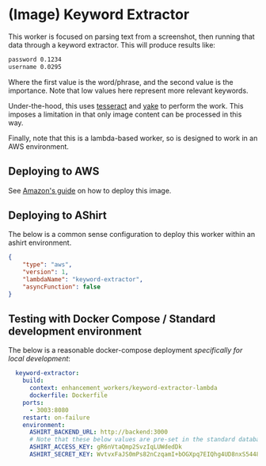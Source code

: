 # (Image) Keyword Extractor

This worker is focused on parsing text from a screenshot, then running that data through a keyword extractor. This will produce results like:

```sh
password 0.1234
username 0.0295
```

Where the first value is the word/phrase, and the second value is the importance. Note that low values here represent more relevant keywords.

Under-the-hood, this uses [tesseract](https://github.com/tesseract-ocr/tesseract) and [yake](https://github.com/LIAAD/yake) to perform the work. This imposes a limitation in that only image content can be processed in this way.

Finally, note that this is a lambda-based worker, so is designed to work in an AWS environment.

## Deploying to AWS

See [Amazon's guide](https://docs.aws.amazon.com/lambda/latest/dg/images-create.html) on how to deploy this image.

## Deploying to AShirt

The below is a common sense configuration to deploy this worker within an ashirt environment.

```json
{
    "type": "aws",
    "version": 1,
    "lambdaName": "keyword-extractor",
    "asyncFunction": false
}
```

## Testing with Docker Compose / Standard development environment

The below is a reasonable docker-compose deployment _specifically for local development_:

```yaml
  keyword-extractor:
    build:
      context: enhancement_workers/keyword-extractor-lambda
      dockerfile: Dockerfile
    ports:
      - 3003:8080
    restart: on-failure
    environment:
      ASHIRT_BACKEND_URL: http://backend:3000
      # Note that these below values are pre-set in the standard database seed
      ASHIRT_ACCESS_KEY: gR6nVtaQmp2SvzIqLUWdedDk
      ASHIRT_SECRET_KEY: WvtvxFaJS0mPs82nCzqamI+bOGXpq7EIQhg4UD8nxS5448XG9N0gNAceJGBLPdCA3kAzC4MdUSHnKCJ/lZD++A==
```
